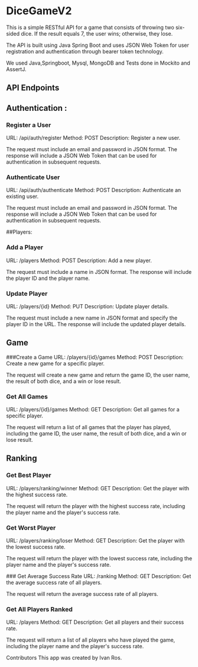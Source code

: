 # DiceGameV2

This is a simple RESTful API for a game that consists of throwing two six-sided dice. If the result equals 7, the user wins; otherwise, they lose.

The API is built using Java Spring Boot and uses JSON Web Token for user registration and authentication through bearer token technology.

We used Java,Springboot, Mysql, MongoDB and Tests done in Mockito and AssertJ.

## API Endpoints

## Authentication :

### Register a User
URL: /api/auth/register Method: POST Description: Register a new user.

The request must include an email and password in JSON format. The response will include a JSON Web Token that can be used for authentication in subsequent requests.

### Authenticate User
URL: /api/auth/authenticate Method: POST Description: Authenticate an existing user.

The request must include an email and password in JSON format. The response will include a JSON Web Token that can be used for authentication in subsequent requests.

##Players:

### Add a Player
URL: /players Method: POST Description: Add a new player.

The request must include a name in JSON format. The response will include the player ID and the player name.

### Update Player
URL: /players/{id} Method: PUT Description: Update player details.

The request must include a new name in JSON format and specify the player ID in the URL. The response will include the updated player details.

## Game

###Create a Game
URL: /players/{id}/games Method: POST Description: Create a new game for a specific player.

The request will create a new game and return the game ID, the user name, the result of both dice, and a win or lose result.

### Get All Games
URL: /players/{id}/games Method: GET Description: Get all games for a specific player.

The request will return a list of all games that the player has played, including the game ID, the user name, the result of both dice, and a win or lose result.

## Ranking

### Get Best Player
URL: /players/ranking/winner Method: GET Description: Get the player with the highest success rate.

The request will return the player with the highest success rate, including the player name and the player's success rate.

### Get Worst Player
URL: /players/ranking/loser Method: GET Description: Get the player with the lowest success rate.

The request will return the player with the lowest success rate, including the player name and the player's success rate.

### Get Average Success Rate
URL: /ranking Method: GET Description: Get the average success rate of all players.

The request will return the average success rate of all players.

### Get All Players Ranked
URL: /players Method: GET Description: Get all players and their success rate.

The request will return a list of all players who have played the game, including the player name and the player's success rate.

Contributors
This app was created by Ivan Ros.

